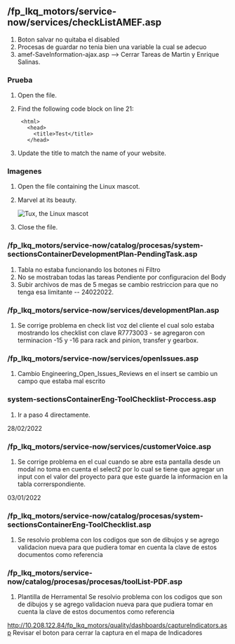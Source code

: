 ## /fp_lkq_motors/service-now/services/checkListAMEF.asp

1. Boton salvar no quitaba el disabled
2. Procesas de guardar no tenia bien una variable la cual se adecuo
3. amef-SaveInformation-ajax.asp --> Cerrar Tareas de Martin y Enrique Salinas.

### Prueba

1. Open the file.
2. Find the following code block on line 21:

        <html>
          <head>
            <title>Test</title>
          </head>

3. Update the title to match the name of your website.

### Imagenes

1. Open the file containing the Linux mascot.
2. Marvel at its beauty.

    ![Tux, the Linux mascot](http://10.208.122.84/fp_lkq_motors/assets/media/logos/LKQ-Doc.png)

3. Close the file.

### /fp_lkq_motors/service-now/catalog/procesas/system-sectionsContainerDevelopmentPlan-PendingTask.asp

1. Tabla no estaba funcionando los botones ni Filtro
2. No se mostraban todas las tareas Pendiente por configuracion del Body
3. Subir archivos de mas de  5 megas se cambio restriccion para que no tenga esa limitante -- 24022022.

### /fp_lkq_motors/service-now/services/developmentPlan.asp

1. Se corrige problema en check list voz del cliente el cual solo estaba mostrando los checklist con clave R7773003 - se agregaron con    terminacion -15 y -16 para rack and pinion, transfer y gearbox.

### /fp_lkq_motors/service-now/services/openIssues.asp

1. Cambio Engineering_Open_Issues_Reviews en el insert se cambio un campo que estaba mal escrito

### system-sectionsContainerEng-ToolChecklist-Proccess.asp

1. Ir a paso 4 directamente.

28/02/2022

### /fp_lkq_motors/service-now/services/customerVoice.asp

1. Se corrige problema en el cual cuando se abre esta pantalla desde un modal no toma en cuenta el select2 por lo cual se tiene que agregar un input con el valor del proyecto para que este guarde la informacion en la tabla correrspondiente.

03/01/2022

### /fp_lkq_motors/service-now/catalog/procesas/system-sectionsContainerEng-ToolChecklist.asp

1. Se resolvio problema con los codigos que son de dibujos y se agrego validacion nueva para que pudiera tomar en cuenta la clave de estos documentos como referencia

### /fp_lkq_motors/service-now/catalog/procesas/procesas/toolList-PDF.asp

1. Plantilla de Herramental Se resolvio problema con los codigos que son de dibujos y se agrego validacion nueva para que pudiera tomar en cuenta la clave de estos documentos como referencia

<http://10.208.122.84/fp_lkq_motors/quality/dashboards/captureIndicators.asp>
Revisar el boton para cerrar la captura en el mapa de Indicadores
